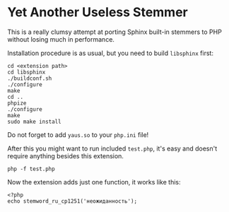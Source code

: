# Yet Another Useless Stemmer

This is a really clumsy attempt at porting Sphinx built-in stemmers to PHP without losing much in performance.

Installation procedure is as usual, but you need to build `libsphinx` first:

    cd <extension path>
    cd libsphinx
    ./buildconf.sh
    ./configure
    make
    cd ..
    phpize
    ./configure
    make
    sudo make install

Do not forget to add `yaus.so` to your `php.ini` file!

After this you might want to run included `test.php`, it's easy and doesn't require anything besides this extension.

	php -f test.php

Now the extension adds just one function, it works like this:

    <?php
    echo stemword_ru_cp1251('неожиданность');
